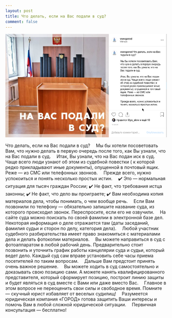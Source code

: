 ```yaml
---
layout: post
title: Что делать, если на Вас подали в суд?
comment: false
---
```

![Текст поста]( /sample/i/suditsa.png)

Что делать, если на Вас подали в суд?
⠀
Мы бы хотели посоветовать Вам, что нужно делать в первую очередь после того, как Вы узнали, что на Вас подали в суд.
⠀
Итак, Вы узнали, что на Вас подан иск в суд. Чаще всего люди узнают об этом из судебной повестки ( к которой редко прикладывают иные документы), опущенной в почтовый ящик. Реже — из СМС или телефонных звонков.
⠀
Прежде всего, нужно успокоиться и понять несколько простых истин.
⠀
✔️ Это — нормальная ситуация для тысяч граждан России;
✔️ Не факт, что требования истца законны;
✔️ Не факт, что дело вы проиграете;
✔️ Вам необходима копия материалов дела, чтобы понимать, о чем вообще речь.
⠀
Если Вам позвонили по телефону — обязательно запишите название суда, из которого происходил звонок. Переспросите, если его не озвучили.
⠀
На сайте суда можно поискать по своей фамилии в электронной базе дел. Некоторая информация о деле отражается там (даты заседаний, фамилия судьи и сторон по делу, категория дела).
⠀
Любой участник судебного разбирательства имеет право знакомиться с материалами дела и делать фотокопии материалов.
⠀
Вы можете направиться в суд с фотоаппаратом в любой рабочий день. Предварительно стоит позвонить и уточнить график работы канцелярии суда и судьи, который ведет дело. Каждый суд сам вправе установить себе часы приема посетителей по таким вопросам.
⠀
Дальше Вам предстоит принять очень важное решение.
⠀
Вы можете ходить в суд самостоятельно и доказывать свою позицию сами. А можете нанять квалифицированного представителя, который сформирует позицию, построит линию защиты и будет являться в суд вместе с Вами или даже вместо Вас.
⠀
Главное в этом вопросе не переоценить свои силы и свободное время. Помните — скучный юрист избавляет от веселых судилищ!
⠀
Разумеется юридическая компания «ГОРОД» готова защитить Ваши интересы и помочь Вам в любой сложной юридической ситуации.
⠀
Первичная консультация — бесплатно!
